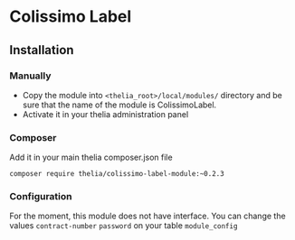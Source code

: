 # Colissimo Label

## Installation

### Manually

* Copy the module into ```<thelia_root>/local/modules/``` directory and be sure that the name of the module is ColissimoLabel.
* Activate it in your thelia administration panel

### Composer

Add it in your main thelia composer.json file

```
composer require thelia/colissimo-label-module:~0.2.3
```

### Configuration

For the moment, this module does not have interface.
You can change the values `contract-number` `password` on your table `module_config`

